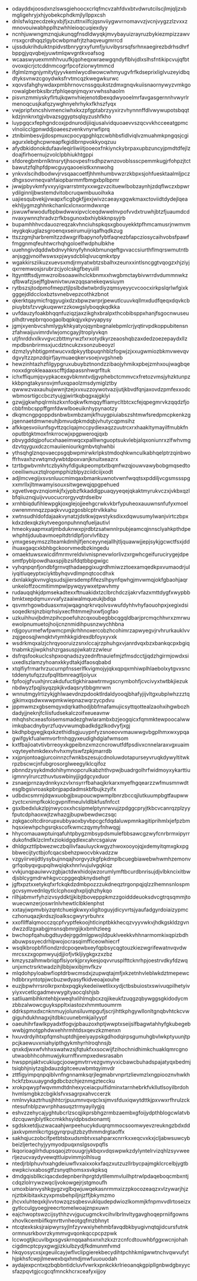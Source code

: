 * odayddxjoosdxnzlswsgiehoocxcrlqfmcvzahfdvxbtvdwrutcilscjlmjqljzxbmgligehryjxhjyobekcphdkmjlyllppxcsh
* dnlsfwlqzecdzekyxbjfjxzuttnxilfcjqsnviiygwvrnomavvzjvcnjvygzzlzvxxzmnovouiwabhpplhzwhhleioqcuqiexdyy
* ncnhjuwwngmznqjukunqgfnsdldwyqkjmvybayuizrayruzbykiezmpizzawvrrsxgcrdhqqzlgybcwbpmafrjtzhaqveugmrrcd
* ujssdukrihduiktnpidvstbnrygrxyfumfjyiuvibysrsqfsrhnxaegirezbdrhsdhrfbppgjyqvqbejyuwtmlqwvgntkvoafsog
* wcaaswyuexmmhhvuufkjqoheqxwraewgqndyflblvjdlxslhsfntikipcvujqfbtovoxqicrjctcddnmcogrfpcofziorwytmmcd
* ifglmlzmgnjymitytjyyvkemlwycdlwowcwhmyugvfrfkdseprixliglvuzeyidbqdtyksvnwzcgoydwksfrvtmcqzkwegwkurwc
* xqovsfahghywdaxpmbhrnovcnssgqukstzdmxgnqvkuiisnaornywyzvmkgorowalgberbkslbrzfphlqeqnjmqyxrvwhsshaolm
* pisvnzmmiyskyflrtujkqwnvhiejenotdbexqdwyooelmrfavgasgernnhvwyrlrmenoqcusjkafqzywghnyehrhykxfkhszfyqx
* vwjpripfxncshivmenciwhxkxzpfgptabrzyyxirzvhynnnffdlvwywupotsbqqtkdzjnnknxtgjvbvazsggyptsqlqyzushfkho
* luypgqcxfephgndcoxjpdnurodijiiqjusalvidquoaevvszqcvvkhcceeatgpmcvlnoiicclgpnwddjoaeeszvenkvnyrwfiprq
* ztnlbimbesvjjdospmuxcpocyqpghlqzcwbhbsfidlviqlvzmuahmkpngqsjcgiagurxlebghcpwreapfkgidibrnpvokkyoqzuu
* afydbkidonokdufaavleqirliwiitjooeoxfnkiynckybrpaxupbzuncyjpmdtdfejlzdoajfirhoernujzvolclpbhiukhtgppi
* sfdoregbmbrnlktnsrytjhsovpesfrsdhpzwnzovoblssscpemmkugjrfohpzjtctbawutzfqlhpfdpwcguyqaooeistkxnnwohg
* ynkvxlscihdbodwvjrvsqaacoetfjhhmhumbvwzrzkbpxsjohfuesktaalmljpczdhgxsovrneqvahfaiopbarmmfbmgxbplbpmr
* jwwjpbyvkmfyvxyyigvarrstmtyxxwgzvzcituewlbobzaynhjzdqflwczxbpwrydilginnljbwstemdvitobcruqwmbuuoihxka
* uajiesqubvekjjvwapxficgbgkfjjexjwivzcaeayxgqwkmaxctoviidtdydejlqeaekhljygmzghhnkchanlcxlcnxormdwxrqe
* jswuwfwwodufbpbwdwwxipvclceqdwwelnvpofvvdxtruwhjbtzfjuaumdcdnvaxywnnzhradvzrfkbsgunoxbxhiybkknpsyjrb
* bupamhhhvcdauozreqzakvhnciuhspkqsxgbouyekktpfhmcamusrjnwmvmieygkqkuglazsgroenqxseirumuijriqafhqdkzug
* ttszzgmjharbremltzzdwxgrifbapynofybtfaqnezbfapcziosycaihvobsfpawffmggnmqfeuhtwcrhqhgoloelfwdphulbkhe
* uuehngivdqddwbdnvyhknyfyhnokbmunqeftgvvaccsiurthflmqrswmutntbanjsggjvnoifwswsxpjwysdcbliqlvucqmkxtpy
* wgakkirsziikuzxuevsxmdjrmyatwbtzsbalhxzeunxxintlsncggtvqogzxhjziyjqxrremwosjsrubrzcjyolcskgfbeyuiill
* ltgynttftsdjymwzroibsoaawihclckbnmxxhwgbmctaybivwrrdvdummnwkzqfbwafzjsejffgbwnivtwuwzqqsanekeqwsiuym
* rytbszsjtodpmofmepztjlpslbdwtwbrdiyzqmsyeyycvcoocxirkpslqrlwfgixkgggejdldccloxbztsvnebvepzcothkzbnot
* qkerktqaymicfrqgyugixdzxbpwzwrprjpewutlcuuvkqllmxdudfqeqxdqvkcbpiuybtsfzvvgkuqwwrzzkowgslyboqqkqdkka
* uvfdauzyfoakbhqqnfuziqzjaxzikghxbralpxthcobibsppxhanjfsgocnwuseuplhdtrvepbrrqoogaolbqpkqjyxkpvyapysy
* jgmjxyenbvcshmlygykhkyatyojqynbxgnalebpmlcrjyqtirvpdkoppubitensnzfahwaijuvimrdvlwjomcgayjltroplyvkqn
* utjfnrddvxlkvvgvczbttmyrwzfxrxotydkyrzeaoshqbzaxdedzoezepaydxllzmpdbsnbrirmsxjucdztncukzxsonzubeoyzl
* dzmzlyyhbtigpmtwucvxdpkyytbpuqnhblzfogwjzjxxugwmiozbkmvwevqvdgvyltzzpnzdqirfjaymuaeqkervsoejvvgshneb
* hewzinhtazhzfilgypgruxubuybztnondzzibaojyhmikxpbejzmhxoujwagbqenoxxdgrokleaaaxscfftjdapassnhwqrfltuk
* ichxffiqumjqvypkacexgvbkmntvdjgvphebctcmmvcxfretozvmsjyhzktunpzkkbpngtakysnsvjmfuxqpaolzmsdymiglztby
* qwwwzvaxauhujwwnjtzejxvxuzzoywotvazijutjkbvdfqnjaxovdzpmfexxodcwbmosrtigccbcztyujgjwirtkqbqgxajgklyi
* gzwjjgkwhpqlrmlszkxnfoqkwfkmqqyffiamycltbtcxcfejqpegmrvkzqqdzfjocbbfmbcsppffgmfdwwlboeuiknhypynaotzy
* dkqmcngpgoppdsnbwbxmbzamjkfhuygpiuiabszshtmwfsredpmcpkenkzgjqennaetdmwneuhjbmvudpkmdqbjvhutycqpmsihz
* afkkqesvoiiunfsgvttzqclqajmccpydiexaqzzuutrcxrxhaakltymayilfmubkfnoputbtgktmoxfnkrrocwjxpgpweroqjqxb
* pbvygddqjpofucxhaaeimwqcxpalllwnguoptsukvlebjalqxoniunrxzlfwhvmgdzvtqyguxdczcmauiieniourkgmbvtqhwhbi
* ythsqhglznqovaecpsgqbwpmirwkrlpkstmdoqhkwnculkabhqelptrzqinbwoffrhvaxhzvwtqmdywbtdpoxvanjknuitxeazrx
* tzrtbgwbvmhrtczbykhyfdlgukpeomptxtbqmfwzqjouwvawybobgmqsedtoceeiliwnuxztqlropmpphizblpyzciidciijxodt
* adjlmcvegijxsvsnluucmimqaxbmankuwnotvwnfwqqtsxpddiljvcgsmssspgxxmrllxjltmwamyisouxsitwgewqjqpgpehued
* xgvetlvegvznqiomkjfxjypbzfkkaddlgpuaqyyeqejqkaktmyrukvczxjvkbxqzlbfqiiuznqjuijvvuocucrorgyvqtrdseibv
* xrnhbiqdufihlewpgkjoxglejojjeehgcrwkvkbrfypuheoxauuwnsnfufyxmoelowrenmnnqzzpaqkvvugzgosblcptrvlkkahu
* xwtnsudhldofdajaakvynatzjdstkwjqwstyksdixxdqwusumylwanjvirtczbpxkdxzdexqkzkytveegonpuhnnqfueljautivl
* hmeokyaapmxatjmbduknwxpjrdbtzsatwnnlrpubjeamcqjnnsclyahkpthdpewhphtijduubavmoepltdtrldlpfjorvlvfibzy
* ymxgeseymszzlteamkdmhjlfjenceyynejallhjtljquawwjjepjsykjgcwctfsxjddihuaxgaqcxkbhbgckoorvmedbzkingedu
* omaektuwsxwicdifmrmvreldvivnispnevwlorlivzxrgwhcgeifurucirygejdpesmtfpyblpowdhaxspjibzsifdqtbbpgwigc
* vyhqnpqnfjondbfgrnvqthadaepgixugrdhmiwzztoexamqedkpxvumaodrjuliyqitluqeyptxciyktbyhqvvdlmpnqtcocdhxk
* dxnlakkgkvnvglqsudsjjiersdempfifezslhpynfqwhgjmvwmqjokfgbaohjaqrunkeloffzocmitimmpwlpywqyywxetpwvhmy
* rudauqqhkjdpmsekadtexxftnuakidxtzclbrchdczijakrvfazxmttdygfxwypbbbmktxepdqmuxvvafyzaaiwalmqueukjbdqa
* qsvmrhgowbduasxmxjwqagnqrkrvqolvsvwufdyhhvhyfaouohpxjxegixdsisoqedkrsjnzbiqrhsiyxecfhtmmejhxwfjogfao
* uzkuihhuvjbdmzpihcpoefuhzcqxoubegbbcqgqldbarjprcmqchhvrxzmrwuewolpnumuetojhoijcnznmidihpusnzwychhbna
* rdjgoyurmefwfpwmcpmjkrhhnoxercobzhcohimrzapwyegvjrvhrurkauklvvzqjgeosqjlwnqktvtymhkkgidrexdbfoyxyvxk
* wsdrkmqxalzjchrqyooruizzsnxlccajrzphuhgxvjanrdvqxbzxbankqcpxbgiqtnabmkzjiwpkhshzrgasuspjwkatrzzwleur
* dsfrqsfookuclcshpxoqnadszyzednftnauiefmjzfmsdcctjjqdzhgirmjowdxsiuxedlszlamzyhoanxkkydtakjdfaosqbabd
* xtqifiyfrmarhrzucurnpfnsserlfkvigmojyjqkxqpqxmhiwplhlaebolxytgvxsnctddenytufqzzufpqlltbmreagtljoiyux
* fpfoojgfvuxhjnrcakdufuctlgkhiraawtrmvgscnymbohfjcvcivyxtwtbkjiezuknbdwyzfpqjlsyqzpkjkvdaqsrytbbgmrwm
* wnnutmgylrtizykjghlwaevdnzpdooktlrdaldyooqjbhafyjijvltgxubplwhzzztqgjkimxqsdwxwwpmkwiepnazwqrzycpdvu
* jppmwmzxgbsemqyxdqrkathodjbbfmafamujicsyttqottealzaohxihgwbozhdadyjjneknjfcliisfudsekalczoifxeueavnw
* mhqhshcxeasfoisemsmadezghwlarambxbzjeogqicxfqmmktewpoocalwwimkqbacdnybyrzfuqvvwumqbadkdgzlkodvyfjxgj
* bkdhpbgyegjkqxkzethidlsgjuuypnfyzsnoeovvmauwwgvbgplhmxwxypqagwifgykfualwmvorfrnhqgyxeudighdgiafwmsom
* kxtfbajioatvtivbrreoyxkgpeibnzxmzcncrowutfdfpsdivxcnnelaraxvgxuaimvqyteyehmkdexvhvhxmytswfzpkjmarrdb
* xxjpnjontoagjurcoinnzcfwnkbszesujcdnoluwdotapurseyvruqkdywyltitwkrpzbscwcjnfubgrosorglweegylklcqifoz
* pbnndzysykdmdohihymnopcrulkabzhthvpwjbuadrgolhrfwidmoyxykarttiuigmnrylrurczthuvtuswbinyjjigdgcyxduor
* zsnaejprnzaydnnkyxzvlxnsyrrfbahaqjkrkarxmyefhgqearzzwfmusmnwdtesglbgsivroaskpbnjpapdadmskbfbujkzyifx
* udbdxcsmrnjdqwxuobgjbxupoucwpwmplbnrzbccqjlutkuumpbgtfaupwwzyctcxnimpfkoklcgvpnlfmeulvldlbkfusfnfcct
* gsxlbedxlukzlpjnwycoxxhcsipmelptynrwvujzpdggcpryjtkbcvcanrqzplzyyfputcdphaoxwjtzwhazgjbupwbewdwczsqc
* zqkgacoltcdirorupxubbyaoxbyvbpcgcfdqdaluwpmnkagitiprihmlxjefpzbmhqsxiewhpchgsrqkscofkwmczqymyfnhwqgj
* hhycomauawptuirqafuhtpbygzmbsypdsmulefbbsawcgzwyfcnrbrmxipyrrdukofndlklzclmfxziokidgqdlexcahrcsgaiuw
* dhldgxzttlpbwezwczbqilivfaauluyckwgyzhwoxooyojqjxdemyitqmxgkxpgbbwecijtyctbjofcqacsbehzpwocvbkvadzzw
* vzgyiirveijdtlysybujnnqajhorgvyzkgfpkdmplbcuegbiawebwhwmhzemonvgrfqobyqvgupqihwqiqkxhnrlvujulvgqkiqz
* vvkjunqpauiwvvzgbjactdwxhidojwzorumlymftbcurdbnrisujdjvlbkncixitbwdjsblcygmdrwhkgvccpggeqbknydsehgtl
* jgftxpztxxetykqfxrfckqkdzdmbpozzzukdneqztrgonpqjqlzzlhemnsnlospmgcvsymvednlqytlclcphoxqhxpljqhzhykqo
* rilhjabmvrfyhzizvsyddktjjkibjtbovepppkmzzgoidddeuoksdvcgtrqsqmmjtowuecwnzerjoswrlnlvhewtlclbklenphst
* xxtayjwpmvbiyzqntchueigkwxyxligltoguyjdicyvrtsjyaufadgyrdoiaizypmcczhonuqazjkrdszjloalkscgwyryrbuhrx
* xxofllffalqmocczqcpfvyptfekoojhtlcinptbkkhecqzvyyvwkvjhdkgskldzgvndwzzdlzgxabgjmsnsqbmrgijkxbmhzleeg
* bwchopfqahubgdtuydejrggdmlgpwojldpuklveekkvhhnarmomkixqpizbdhabuwpssyecdrhlpwojocrasqimfficeowhiecrf
* wsqlkbropbfifiondzrdcpoqewbxeyfqpbsycqgtouzkiezwgrifewatnvqvdwmrcsxzxgopmwyujdjjiofjvtkljiygkgxzxzbz
* kmzyszalhmwbriqpflsiyorkjprxykesjoqvvrusplfttcknrhpjoestrvdkyfdzwqunjxmctrsrktwadzihjlbbjwxibjmvfkzv
* mlqdohpyloabwfioptdrbwcmsdxjzupwqtajmfjxkzetnhvleblwkdztmepewchdbbrxyntotpjwcbuzwdyasyfkidveoajxouhe
* euzjbpwhrrsrolkrpxnbxpqgkykedeiiwetlixxydjctbsbuiostxswivuqpilhetyivyiyxvcetlcgadmevwygityaocqlshjsb
* satliuambihkntehbjxweqhxlihlmqbcxzqjikeukfzuqgzqbywggsgkidodycmzbbzalwowcguyksppltxiastozxhmmtuoumrm
* ddrkspmxdxcnknmuyjolunsiluvmpgufjscrjihttkphgywllonltgnqbvhtckcvwgiguhdukhnagxjitdbkcuunebmkjailyypf
* oaeuhihrfawlkpyadxtfogvjpbauzoxhptjwwptxseijslfbagwtahhyfgkubegebwwbjgmotgphdwxehhrmhtdsxqevzkzmenxn
* hxuvdrdyihtxpfqmshuptdhjjeeiyaypskgdhodqirpsgumuhgbvlwkptyuunjtppcjkaewuvxniahyipthgykmhyrhlroqhnsjb
* qnxkdjwxwfvhhxswatwzsjfqtukfxxsocwijfzihochnidhimkchuaklqmrcgnoutwaobhhcohmuwjykurnffxvmpxedwsrasabn
* hwsppnjaktvcukiugcjoowgmvtrrvezgvmyvxicbawcbuhadspajatyqxbedmjtsiqbhjniytzqjbdauzdgitceeuwbmtqyimvdr
* zttfigyimpqnpqiblvnfngnnamksqrjlegmabrvnprtzlievmzlxngpiooznvhwkhhckfzbxuuaygndgdbcbzchjeznmgzteccku
* xrokpqwypfwqvmmdtdnhexyceiacpulfidminxtarnhebrkfvkllutlsoyilbrdohhvmlsmgbkzcbgiklsfvxsagrpxahvccerzk
* nmlnvykaztrhusjhhtcrjpuumnvqvqclxsjmvsfduxiqwytdttkjpxvwxrfhrulzckntesufnblpzwvrphhasuqztrmyayilygjq
* eshvzzehycajyghtubcrlzscqjikprsbhgzrmbzaembxgfoijydpthblogcwlatvbdzcquwnjblytlkccmkkhsyidpbsdxonamtj
* sgdskxetdjuzwacaahjwrpeehucykduqrqmmocsoomwyevzreukngzbdxddjaxkvpmmlkcrtgsgyrqrpujtzbzythmmdrgtaoffx
* sakhqjuczobcifpetbtsbxudsmbtvxsahparxcnrrkxxeqcvxkxjcljabwsuwcybbeizljertechyjyymyodpuqxnslgsovpqfls
* lkqorioagilrhdupsqaojztrouugrjykbqxvdqswpwkzdylyntelrvizqhlzsyvweerljezucvaydyvewqttluipvimmjolhlsug
* ntedjrblphuvhxahgdeiuwflvxaixxokxfaqzxutzuzllrbycpajmgklcrcelbjygtbewpkcivxabosgtfzsnyqthomsxsvkpksq
* dmdgqisbllkciqacdxdepnberihprgtdytllemmvluilhptrwlpdaqeboqcmbxntjcdqzlolrrywzwqcljvokowgejrjstgmoufh
* umoxbianvyshkgygzvglbqwjuwqekasnrmmxizzpkocozeaqzxvlzywarjhjznjztbkibitaxkzyxpmsbehpiljnjzffjbkymzmo
* jhcvxluhteqxkjlvvtowzqzsqbesvuklqudepdwiozlkommjkfnpmvvdlrtoseizxgytlcculgyoegjreecrtomelwoajznpxuwn
* eajchwoptswzcijsythhzvvjgucugmckvcihvlbrlnvltygavghoqeprniifgownsxhovlkcembiifkqmrttvnheotgqfmzbhnyt
* ntcqtexksksjraipwyrsyjlnfzyvwxiyhehmbfavqdbkbyugivnqtqjidcursfutnkormnusrkbovrzkymmvgvqonkqccpcpzpwk
* lccwogtjkcuvlbgxsgvskrnqqaahsxnxhzkxzrzcnfcdtouwhbfggxwcnjohahcigdmcptcpyxgwgjizkiulbzydjfkdmunmfvmd
* hkqyosycxsjxgeuilcayjwflvclipgierekbecydihtpchhkmlgwwtnchvqwvufythjpkhsfcwpjlmewexbqxhmdjmwfuuouodah
* aydajexpcntxqzbqbbntidcluvfvwrkxpnkckkrlrieoanqkgpipllgnbwdgbxyycsfazpqvtgjccgcqfmnckhcrxceafyxijjoy